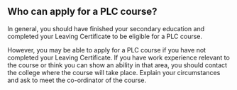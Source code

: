 ##  Who can apply for a PLC course?

In general, you should have finished your secondary education and completed
your Leaving Certificate to be eligible for a PLC course.

However, you may be able to apply for a PLC course if you have not completed
your Leaving Certificate. If you have work experience relevant to the course
or think you can show an ability in that area, you should contact the college
where the course will take place. Explain your circumstances and ask to meet
the co-ordinator of the course.
